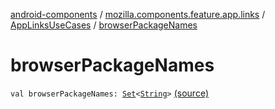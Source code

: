 [android-components](../../index.md) / [mozilla.components.feature.app.links](../index.md) / [AppLinksUseCases](index.md) / [browserPackageNames](./browser-package-names.md)

# browserPackageNames

`val browserPackageNames: `[`Set`](https://kotlinlang.org/api/latest/jvm/stdlib/kotlin.collections/-set/index.html)`<`[`String`](https://kotlinlang.org/api/latest/jvm/stdlib/kotlin/-string/index.html)`>` [(source)](https://github.com/mozilla-mobile/android-components/blob/master/components/feature/app-links/src/main/java/mozilla/components/feature/app/links/AppLinksUseCases.kt#L36)